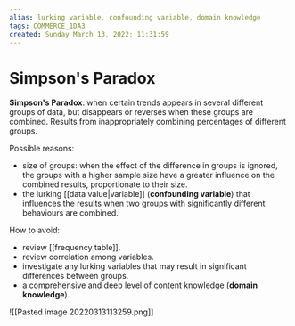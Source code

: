 ```yaml
---
alias: lurking variable, confounding variable, domain knowledge
tags: COMMERCE_1DA3
created: Sunday March 13, 2022; 11:31:59 
---
```

# Simpson's Paradox
**Simpson's Paradox**: when certain trends appears in several different groups of data, but disappears or reverses when these groups are combined. Results from inappropriately combining percentages of different groups. 

Possible reasons:
- size of groups: when the effect of the difference in groups is ignored, the groups with a higher sample size have a greater influence on the combined results, proportionate to their size.
- the lurking [[data value|variable]] (**confounding variable**) that influences the results when two groups with significantly different behaviours are combined. 

How to avoid:
- review [[frequency table]].
- review correlation among variables.
- investigate any lurking variables that may result in significant differences between groups.
- a comprehensive and deep level of content knowledge (**domain knowledge**). 

![[Pasted image 20220313113259.png]]